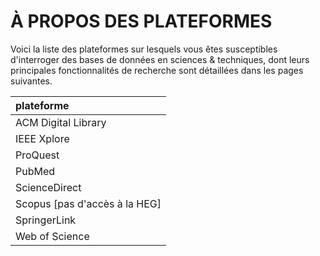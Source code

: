 # À PROPOS DES PLATEFORMES

Voici la liste des plateformes sur lesquels vous êtes susceptibles d'interroger des bases de données en sciences & techniques, dont leurs principales fonctionnalités de recherche sont détaillées dans les pages suivantes.

| plateforme |
| :-- |
| ACM Digital Library |
| IEEE Xplore |
| ProQuest |
| PubMed |
| ScienceDirect |
| Scopus [pas d'accès à la HEG] |
| SpringerLink |
| Web of Science |
